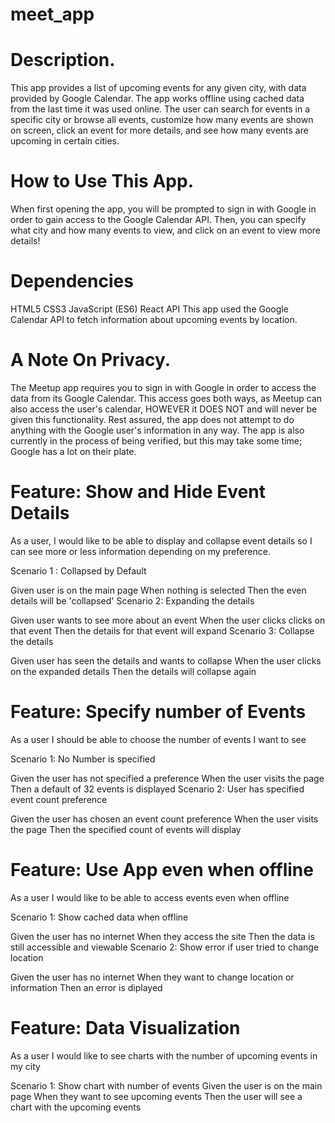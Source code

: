 # meet_app

# Description.
This app provides a list of upcoming events for any given city, with data provided by Google Calendar. The app works offline using cached data from the last time it was used online. The user can search for events in a specific city or browse all events, customize how many events are shown on screen, click an event for more details, and see how many events are upcoming in certain cities.

# How to Use This App.

When first opening the app, you will be prompted to sign in with Google in order to gain access to the Google Calendar API. Then, you can specify what city and how many events to view, and click on an event to view more details!

# Dependencies
HTML5
CSS3
JavaScript (ES6)
React
API
This app used the Google Calendar API to fetch information about upcoming events by location.

# A Note On Privacy.

The Meetup app requires you to sign in with Google in order to access the data from its Google Calendar. This access goes both ways, as Meetup can also access the user's calendar, HOWEVER it DOES NOT and will never be given this functionality. Rest assured, the app does not attempt to do anything with the Google user's information in any way. The app is also currently in the process of being verified, but this may take some time; Google has a lot on their plate.

# Feature: Show and Hide Event Details
As a user, I would like to be able to display and collapse event details so I can see more or less information depending on my preference.

Scenario 1 : Collapsed by Default

Given user is on the main page
When nothing is selected
Then the even details will be 'collapsed'
Scenario 2: Expanding the details

Given user wants to see more about an event
When the user clicks clicks on that event
Then the details for that event will expand
Scenario 3: Collapse the details

Given user has seen the details and wants to collapse
When the user clicks on the expanded details
Then the details will collapse again

# Feature: Specify number of Events
As a user I should be able to choose the number of events I want to see

Scenario 1: No Number is specified

Given the user has not specified a preference
When the user visits the page
Then a default of 32 events is displayed
Scenario 2: User has specified event count preference

Given the user has chosen an event count preference
When the user visits the page
Then the specified count of events will display

# Feature: Use App even when offline
As a user I would like to be able to access events even when offline

Scenario 1: Show cached data when offline

Given the user has no internet
When they access the site
Then the data is still accessible and viewable
Scenario 2: Show error if user tried to change location

Given the user has no internet
When they want to change location or information
Then an error is diplayed

# Feature: Data Visualization
As a user I would like to see charts with the number of upcoming events in my city

Scenario 1: Show chart with number of events
Given the user is on the main page
When they want to see upcoming events
Then the user will see a chart with the upcoming events
